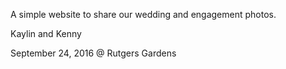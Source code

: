 A simple website to share our wedding and engagement photos.

Kaylin and Kenny

September 24, 2016 @ Rutgers Gardens

